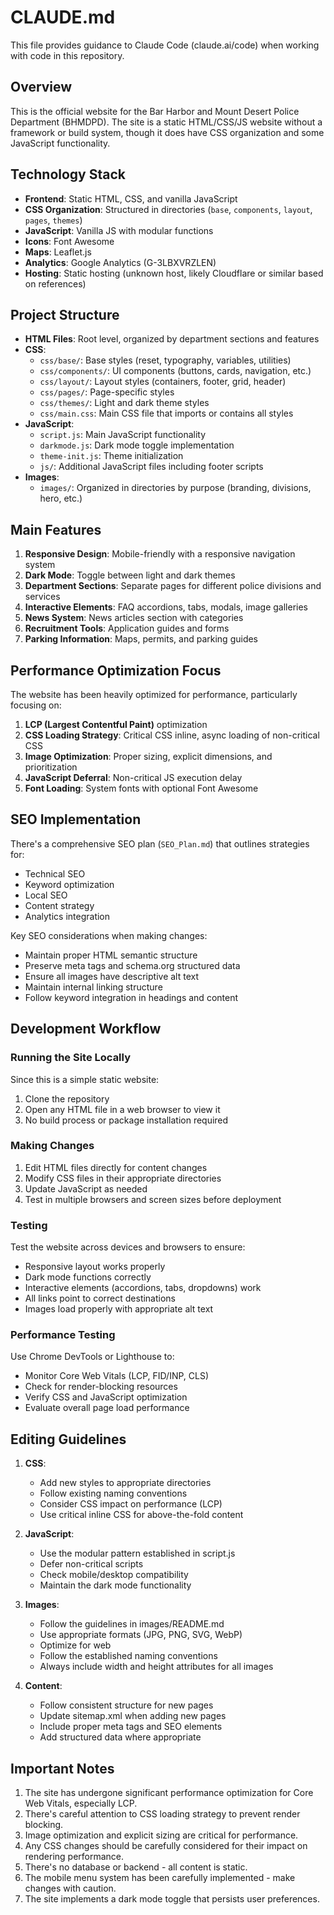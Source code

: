 # CLAUDE.md

This file provides guidance to Claude Code (claude.ai/code) when working with code in this repository.

## Overview

This is the official website for the Bar Harbor and Mount Desert Police Department (BHMDPD). The site is a static HTML/CSS/JS website without a framework or build system, though it does have CSS organization and some JavaScript functionality.

## Technology Stack

- **Frontend**: Static HTML, CSS, and vanilla JavaScript
- **CSS Organization**: Structured in directories (`base`, `components`, `layout`, `pages`, `themes`)
- **JavaScript**: Vanilla JS with modular functions
- **Icons**: Font Awesome
- **Maps**: Leaflet.js
- **Analytics**: Google Analytics (G-3LBXVRZLEN)
- **Hosting**: Static hosting (unknown host, likely Cloudflare or similar based on references)

## Project Structure

- **HTML Files**: Root level, organized by department sections and features
- **CSS**: 
  - `css/base/`: Base styles (reset, typography, variables, utilities)
  - `css/components/`: UI components (buttons, cards, navigation, etc.)
  - `css/layout/`: Layout styles (containers, footer, grid, header)
  - `css/pages/`: Page-specific styles
  - `css/themes/`: Light and dark theme styles
  - `css/main.css`: Main CSS file that imports or contains all styles
- **JavaScript**:
  - `script.js`: Main JavaScript functionality
  - `darkmode.js`: Dark mode toggle implementation
  - `theme-init.js`: Theme initialization
  - `js/`: Additional JavaScript files including footer scripts
- **Images**: 
  - `images/`: Organized in directories by purpose (branding, divisions, hero, etc.)

## Main Features

1. **Responsive Design**: Mobile-friendly with a responsive navigation system
2. **Dark Mode**: Toggle between light and dark themes
3. **Department Sections**: Separate pages for different police divisions and services
4. **Interactive Elements**: FAQ accordions, tabs, modals, image galleries
5. **News System**: News articles section with categories
6. **Recruitment Tools**: Application guides and forms
7. **Parking Information**: Maps, permits, and parking guides

## Performance Optimization Focus

The website has been heavily optimized for performance, particularly focusing on:

1. **LCP (Largest Contentful Paint)** optimization
2. **CSS Loading Strategy**: Critical CSS inline, async loading of non-critical CSS
3. **Image Optimization**: Proper sizing, explicit dimensions, and prioritization
4. **JavaScript Deferral**: Non-critical JS execution delay
5. **Font Loading**: System fonts with optional Font Awesome

## SEO Implementation

There's a comprehensive SEO plan (`SEO_Plan.md`) that outlines strategies for:
- Technical SEO
- Keyword optimization
- Local SEO
- Content strategy
- Analytics integration

Key SEO considerations when making changes:
- Maintain proper HTML semantic structure
- Preserve meta tags and schema.org structured data
- Ensure all images have descriptive alt text
- Maintain internal linking structure
- Follow keyword integration in headings and content

## Development Workflow

### Running the Site Locally

Since this is a simple static website:

1. Clone the repository
2. Open any HTML file in a web browser to view it
3. No build process or package installation required

### Making Changes

1. Edit HTML files directly for content changes
2. Modify CSS files in their appropriate directories
3. Update JavaScript as needed
4. Test in multiple browsers and screen sizes before deployment

### Testing

Test the website across devices and browsers to ensure:
- Responsive layout works properly
- Dark mode functions correctly
- Interactive elements (accordions, tabs, dropdowns) work
- All links point to correct destinations
- Images load properly with appropriate alt text

### Performance Testing

Use Chrome DevTools or Lighthouse to:
- Monitor Core Web Vitals (LCP, FID/INP, CLS)
- Check for render-blocking resources
- Verify CSS and JavaScript optimization
- Evaluate overall page load performance

## Editing Guidelines

1. **CSS**:
   - Add new styles to appropriate directories
   - Follow existing naming conventions
   - Consider CSS impact on performance (LCP)
   - Use critical inline CSS for above-the-fold content

2. **JavaScript**:
   - Use the modular pattern established in script.js
   - Defer non-critical scripts
   - Check mobile/desktop compatibility
   - Maintain the dark mode functionality

3. **Images**:
   - Follow the guidelines in images/README.md
   - Use appropriate formats (JPG, PNG, SVG, WebP)
   - Optimize for web
   - Follow the established naming conventions
   - Always include width and height attributes for all images

4. **Content**:
   - Follow consistent structure for new pages
   - Update sitemap.xml when adding new pages
   - Include proper meta tags and SEO elements
   - Add structured data where appropriate

## Important Notes

1. The site has undergone significant performance optimization for Core Web Vitals, especially LCP.
2. There's careful attention to CSS loading strategy to prevent render blocking.
3. Image optimization and explicit sizing are critical for performance.
4. Any CSS changes should be carefully considered for their impact on rendering performance.
5. There's no database or backend - all content is static.
6. The mobile menu system has been carefully implemented - make changes with caution.
7. The site implements a dark mode toggle that persists user preferences.